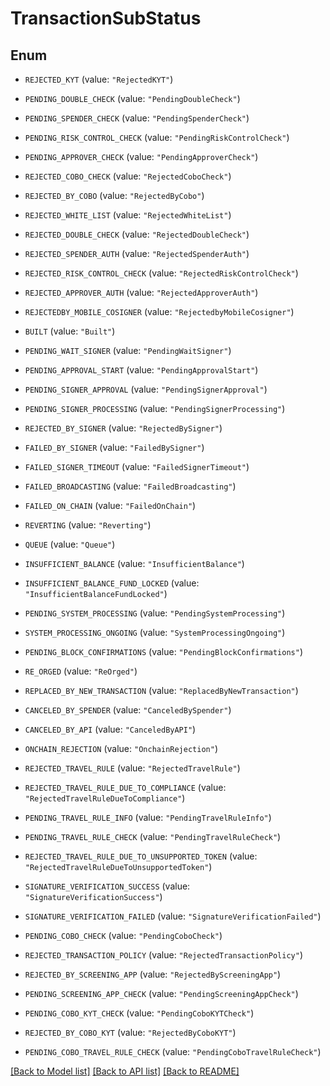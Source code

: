# TransactionSubStatus

## Enum


* `REJECTED_KYT` (value: `"RejectedKYT"`)

* `PENDING_DOUBLE_CHECK` (value: `"PendingDoubleCheck"`)

* `PENDING_SPENDER_CHECK` (value: `"PendingSpenderCheck"`)

* `PENDING_RISK_CONTROL_CHECK` (value: `"PendingRiskControlCheck"`)

* `PENDING_APPROVER_CHECK` (value: `"PendingApproverCheck"`)

* `REJECTED_COBO_CHECK` (value: `"RejectedCoboCheck"`)

* `REJECTED_BY_COBO` (value: `"RejectedByCobo"`)

* `REJECTED_WHITE_LIST` (value: `"RejectedWhiteList"`)

* `REJECTED_DOUBLE_CHECK` (value: `"RejectedDoubleCheck"`)

* `REJECTED_SPENDER_AUTH` (value: `"RejectedSpenderAuth"`)

* `REJECTED_RISK_CONTROL_CHECK` (value: `"RejectedRiskControlCheck"`)

* `REJECTED_APPROVER_AUTH` (value: `"RejectedApproverAuth"`)

* `REJECTEDBY_MOBILE_COSIGNER` (value: `"RejectedbyMobileCosigner"`)

* `BUILT` (value: `"Built"`)

* `PENDING_WAIT_SIGNER` (value: `"PendingWaitSigner"`)

* `PENDING_APPROVAL_START` (value: `"PendingApprovalStart"`)

* `PENDING_SIGNER_APPROVAL` (value: `"PendingSignerApproval"`)

* `PENDING_SIGNER_PROCESSING` (value: `"PendingSignerProcessing"`)

* `REJECTED_BY_SIGNER` (value: `"RejectedBySigner"`)

* `FAILED_BY_SIGNER` (value: `"FailedBySigner"`)

* `FAILED_SIGNER_TIMEOUT` (value: `"FailedSignerTimeout"`)

* `FAILED_BROADCASTING` (value: `"FailedBroadcasting"`)

* `FAILED_ON_CHAIN` (value: `"FailedOnChain"`)

* `REVERTING` (value: `"Reverting"`)

* `QUEUE` (value: `"Queue"`)

* `INSUFFICIENT_BALANCE` (value: `"InsufficientBalance"`)

* `INSUFFICIENT_BALANCE_FUND_LOCKED` (value: `"InsufficientBalanceFundLocked"`)

* `PENDING_SYSTEM_PROCESSING` (value: `"PendingSystemProcessing"`)

* `SYSTEM_PROCESSING_ONGOING` (value: `"SystemProcessingOngoing"`)

* `PENDING_BLOCK_CONFIRMATIONS` (value: `"PendingBlockConfirmations"`)

* `RE_ORGED` (value: `"ReOrged"`)

* `REPLACED_BY_NEW_TRANSACTION` (value: `"ReplacedByNewTransaction"`)

* `CANCELED_BY_SPENDER` (value: `"CanceledBySpender"`)

* `CANCELED_BY_API` (value: `"CanceledByAPI"`)

* `ONCHAIN_REJECTION` (value: `"OnchainRejection"`)

* `REJECTED_TRAVEL_RULE` (value: `"RejectedTravelRule"`)

* `REJECTED_TRAVEL_RULE_DUE_TO_COMPLIANCE` (value: `"RejectedTravelRuleDueToCompliance"`)

* `PENDING_TRAVEL_RULE_INFO` (value: `"PendingTravelRuleInfo"`)

* `PENDING_TRAVEL_RULE_CHECK` (value: `"PendingTravelRuleCheck"`)

* `REJECTED_TRAVEL_RULE_DUE_TO_UNSUPPORTED_TOKEN` (value: `"RejectedTravelRuleDueToUnsupportedToken"`)

* `SIGNATURE_VERIFICATION_SUCCESS` (value: `"SignatureVerificationSuccess"`)

* `SIGNATURE_VERIFICATION_FAILED` (value: `"SignatureVerificationFailed"`)

* `PENDING_COBO_CHECK` (value: `"PendingCoboCheck"`)

* `REJECTED_TRANSACTION_POLICY` (value: `"RejectedTransactionPolicy"`)

* `REJECTED_BY_SCREENING_APP` (value: `"RejectedByScreeningApp"`)

* `PENDING_SCREENING_APP_CHECK` (value: `"PendingScreeningAppCheck"`)

* `PENDING_COBO_KYT_CHECK` (value: `"PendingCoboKYTCheck"`)

* `REJECTED_BY_COBO_KYT` (value: `"RejectedByCoboKYT"`)

* `PENDING_COBO_TRAVEL_RULE_CHECK` (value: `"PendingCoboTravelRuleCheck"`)


[[Back to Model list]](../README.md#documentation-for-models) [[Back to API list]](../README.md#documentation-for-api-endpoints) [[Back to README]](../README.md)


